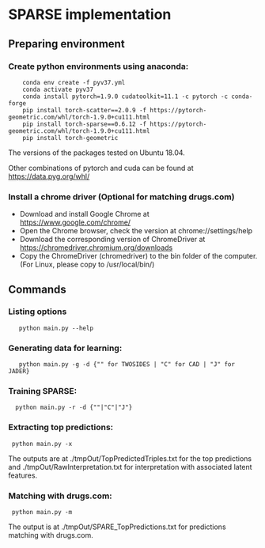# SPARSE implementation

## Preparing environment

### Create python environments using anaconda:
```shell
    conda env create -f pyv37.yml
    conda activate pyv37
    conda install pytorch=1.9.0 cudatoolkit=11.1 -c pytorch -c conda-forge
    pip install torch-scatter==2.0.9 -f https://pytorch-geometric.com/whl/torch-1.9.0+cu111.html
    pip install torch-sparse==0.6.12 -f https://pytorch-geometric.com/whl/torch-1.9.0+cu111.html
    pip install torch-geometric
```

The versions of the packages tested on Ubuntu 18.04.

Other combinations of pytorch and cuda can be found at https://data.pyg.org/whl/



### Install a chrome driver (Optional for matching drugs.com)

- Download and install Google Chrome at https://www.google.com/chrome/
- Open the Chrome browser, check the version at chrome://settings/help
- Download the corresponding version of ChromeDriver at https://chromedriver.chromium.org/downloads
- Copy the ChromeDriver (chromedriver) to the bin folder of the computer. (For Linux, please copy to /usr/local/bin/)


## Commands
### Listing options

```shell
   python main.py --help
```
### Generating data for learning:

```shell
   python main.py -g -d {"" for TWOSIDES | "C" for CAD | "J" for JADER}

```

### Training SPARSE:

```shell
  python main.py -r -d {""|"C"|"J"}

```
### Extracting top predictions:

```shell
 python main.py -x 
```
The outputs are at ./tmpOut/TopPredictedTriples.txt for the top predictions and ./tmpOut/RawInterpretation.txt for interpretation with associated latent features.
### Matching with drugs.com:

```shell
 python main.py -m
```
The output is at ./tmpOut/SPARE_TopPredictions.txt for predictions matching with drugs.com.


